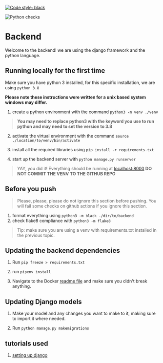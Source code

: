 [![Code style: black](https://img.shields.io/badge/code%20style-black-000000.svg)](https://github.com/psf/black)

![Python checks](https://github.com/C2H2-UF/ScheduGator/actions/workflows/greetings.yml/badge.svg)


# Backend

Welcome to the backend! we are using the django framework and the python language.

## Running locally for the first time

Make sure you have python 3 installed, for this specific installation, we are using
`python 3.8`

**Please note these instructions were written for a unix based system windows may differ.**

1. create a python environment with the command `python3 -m venv ./venv`
> **You may need to replace python3 with the keyword you use to run python and may need to set the version to 3.8**

2. activate the virtual environment with the command `source ./location/to/venv/bin/activate`

3. install all the required libraries using `pip install -r requirements.txt`

4. start up the backend server with `python manage.py runserver`

> YAY, you did it! Everything should be running at [localhost:8000](http://localhost:8000)
**DO NOT COMMIT THE VENV TO THE GITHUB REPO**

## Before you push

> Please, please, please do not ignore this section before pushing. You will fail some checks on github actions if you ignore this section.

1. format everything using `python3 -m black ./dir/to/backend`
2. check flake8 compliance with `python3 -m flake8`

> Tip: make sure you are using a venv with requirements.txt installed in the previous topic.

## Updating the backend dependencies

1. Run `pip freeze > requirements.txt`

2. run `pipenv install`

3. Navigate to the Docker [readme file](docker/README.md) and make sure you didn't break anything.

## Updating Django models

1. Make your model and any changes you want to make to it, making sure to import it where needed.

2. Run `python manage.py makemigrations`

## tutorials used 
1. [setting up django](https://www.digitalocean.com/community/tutorials/build-a-to-do-application-using-django-and-react)